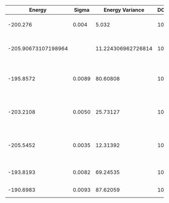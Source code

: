| Energy              | Sigma  | Energy Variance    | DOF | Einf | Method                           | Reference |
|---------------------|--------|--------------------|-----|------|----------------------------------|-----------|
| -200.276            | 0.004  | 5.032              | 100 | 0    | RNN                              | TODO: own code (RNN) |
| -205.90673107198964 |        | 11.224306962726814 | 100 | 0    | DMRG (bond dimension = 4096)     | [code](https://github.com/varbench/methods/blob/main/scripts/Heisenberg/triangular_100_O/dmrg.sh) |
| -195.8572           | 0.0089 | 80.60808           | 100 | 0    | 1D MPS-RNN (bond dimension = 40) | [paper](https://journals.aps.org/prresearch/abstract/10.1103/PhysRevResearch.5.L032001) [code](https://github.com/cqsl/mps-rnn) |
| -203.2108           | 0.0050 | 25.73127           | 100 | 0    | 2D MPS-RNN (bond dimension = 40) | [paper](https://journals.aps.org/prresearch/abstract/10.1103/PhysRevResearch.5.L032001) [code](https://github.com/cqsl/mps-rnn) |
| -205.5452           | 0.0035 | 12.31392           | 100 | 0    | Tensor-RNN (bond dimension = 40) | [paper](https://journals.aps.org/prresearch/abstract/10.1103/PhysRevResearch.5.L032001) [code](https://github.com/cqsl/mps-rnn) |
| -193.8193           | 0.0082 | 69.24535           | 100 | 0    | RBM (alpha = 1)                  | TODO: own code (RBM) |
| -190.6983           | 0.0093 | 87.62059           | 100 | 0    | Jastrow baseline                 | [code](https://github.com/varbench/methods/blob/main/scripts/Heisenberg/triangular_100_O/vmc_jastrow.sh) |
